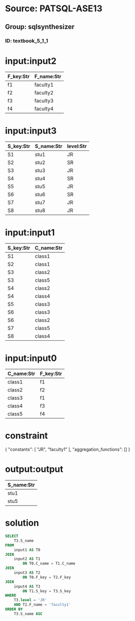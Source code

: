 # Source: PATSQL-ASE13
## Group: sqlsynthesizer
### ID: textbook_5_1_1

# input:input2

| F_key:Str | F_name:Str |
|---|---|
| f1 | faculty1 |
| f2 | faculty2 |
| f3 | faculty3 |
| f4 | faculty4 |

# input:input3

| S_key:Str | S_name:Str | level:Str |
|---|---|---|
| S1 | stu1 | JR |
| S2 | stu2 | SR |
| S3 | stu3 | JR |
| S4 | stu4 | SR |
| S5 | stu5 | JR |
| S6 | stu6 | SR |
| S7 | stu7 | JR |
| S8 | stu8 | JR |

# input:input1

| S_key:Str | C_name:Str |
|---|---|
| S1 | class1 |
| S2 | class1 |
| S3 | class2 |
| S3 | class5 |
| S4 | class2 |
| S4 | class4 |
| S5 | class3 |
| S6 | class3 |
| S6 | class2 |
| S7 | class5 |
| S8 | class4 |

# input:input0

| C_name:Str | F_key:Str |
|---|---|
| class1 | f1 |
| class2 | f2 |
| class3 | f1 |
| class4 | f3 |
| class5 | f4 |

# constraint

{
  "constants": [
    "JR",
    "faculty1"
  ],
  "aggregation_functions": []
}

# output:output

| S_name:Str |
|---|
| stu1 |
| stu5 |

# solution

```sql
SELECT
    T3.S_name 
FROM
    input1 AS T0 
JOIN
    input2 AS T1 
        ON T0.C_name = T1.C_name 
JOIN
    input3 AS T2 
        ON T0.F_key = T2.F_key 
JOIN
    input4 AS T3 
        ON T1.S_key = T3.S_key 
WHERE
    T3.level = 'JR' 
    AND T2.F_name = 'faculty1' 
ORDER BY
    T3.S_name ASC
```
